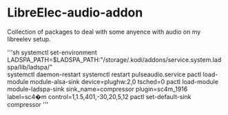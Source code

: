 # LibreElec-audio-addon

Collection of packages to deal with some anyence with audio on my libreelev setup.

'''sh
systemctl set-environment LADSPA_PATH=$LADSPA_PATH:"/storage/.kodi/addons/service.system.ladspa/lib/ladspa/"    
systemctl daemon-restart
systemctl restart pulseaudio.service
pactl load-module module-alsa-sink device=plughw:2,0 tsched=0
pactl load-module module-ladspa-sink sink_name=compressor plugin=sc4m_1916 label=sc4�m control=1,1.5,401,-30,20,5,12
pactl set-default-sink compressor
'''
